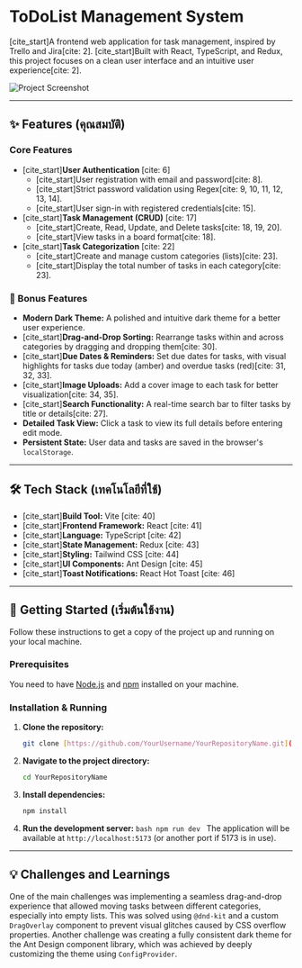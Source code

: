 # ToDoList Management System

[cite_start]A frontend web application for task management, inspired by Trello and Jira[cite: 2]. [cite_start]Built with React, TypeScript, and Redux, this project focuses on a clean user interface and an intuitive user experience[cite: 2].

![Project Screenshot](link_to_your_screenshot.png)

---

## ✨ Features (คุณสมบัติ)

### Core Features

- [cite_start]**User Authentication** [cite: 6]
  - [cite_start]User registration with email and password[cite: 8].
  - [cite_start]Strict password validation using Regex[cite: 9, 10, 11, 12, 13, 14].
  - [cite_start]User sign-in with registered credentials[cite: 15].
- [cite_start]**Task Management (CRUD)** [cite: 17]
  - [cite_start]Create, Read, Update, and Delete tasks[cite: 18, 19, 20].
  - [cite_start]View tasks in a board format[cite: 18].
- [cite_start]**Task Categorization** [cite: 22]
  - [cite_start]Create and manage custom categories (lists)[cite: 23].
  - [cite_start]Display the total number of tasks in each category[cite: 23].

### 🌟 Bonus Features

- **Modern Dark Theme:** A polished and intuitive dark theme for a better user experience.
- [cite_start]**Drag-and-Drop Sorting:** Rearrange tasks within and across categories by dragging and dropping them[cite: 30].
- [cite_start]**Due Dates & Reminders:** Set due dates for tasks, with visual highlights for tasks due today (amber) and overdue tasks (red)[cite: 31, 32, 33].
- [cite_start]**Image Uploads:** Add a cover image to each task for better visualization[cite: 34, 35].
- [cite_start]**Search Functionality:** A real-time search bar to filter tasks by title or details[cite: 27].
- **Detailed Task View:** Click a task to view its full details before entering edit mode.
- **Persistent State:** User data and tasks are saved in the browser's `localStorage`.

---

## 🛠️ Tech Stack (เทคโนโลยีที่ใช้)

- [cite_start]**Build Tool:** Vite [cite: 40]
- [cite_start]**Frontend Framework:** React [cite: 41]
- [cite_start]**Language:** TypeScript [cite: 42]
- [cite_start]**State Management:** Redux [cite: 43]
- [cite_start]**Styling:** Tailwind CSS [cite: 44]
- [cite_start]**UI Components:** Ant Design [cite: 45]
- [cite_start]**Toast Notifications:** React Hot Toast [cite: 46]

---

## 🚀 Getting Started (เริ่มต้นใช้งาน)

Follow these instructions to get a copy of the project up and running on your local machine.

### Prerequisites

You need to have [Node.js](https://nodejs.org/) and [npm](https://www.npmjs.com/) installed on your machine.

### Installation & Running

1.  **Clone the repository:**
    ```bash
    git clone [https://github.com/YourUsername/YourRepositoryName.git](https://github.com/YourUsername/YourRepositoryName.git)
    ```
2.  **Navigate to the project directory:**
    ```bash
    cd YourRepositoryName
    ```
3.  **Install dependencies:**
    ```bash
    npm install
    ```
4.  **Run the development server:**
    `bash
    npm run dev
    `
    The application will be available at `http://localhost:5173` (or another port if 5173 is in use).

---

## 💡 Challenges and Learnings

One of the main challenges was implementing a seamless drag-and-drop experience that allowed moving tasks between different categories, especially into empty lists. This was solved using `@dnd-kit` and a custom `DragOverlay` component to prevent visual glitches caused by CSS overflow properties. Another challenge was creating a fully consistent dark theme for the Ant Design component library, which was achieved by deeply customizing the theme using `ConfigProvider`.
